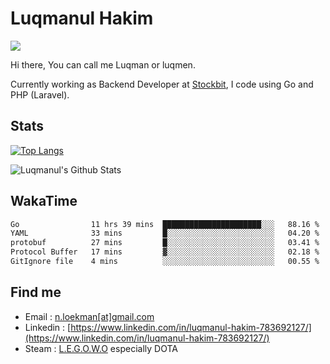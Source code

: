 
# Luqmanul Hakim

![](https://komarev.com/ghpvc/?username=luqman-v1)

Hi there, You can call me Luqman or luqmen.

Currently working as Backend Developer at [Stockbit](https://stockbit.com/), I code using Go and PHP (Laravel).
## Stats

[![Top Langs](https://github-readme-stats.vercel.app/api/top-langs/?username=luqman-v1&layout=compact)](https://github.com/anuraghazra/github-readme-stats)

![Luqmanul's Github Stats](https://github-readme-stats.vercel.app/api?username=luqman-v1&show_icons=true)


## WakaTime 

<!--START_SECTION:waka-->

```txt
Go                11 hrs 39 mins  ██████████████████████░░░   88.16 %
YAML              33 mins         █░░░░░░░░░░░░░░░░░░░░░░░░   04.20 %
protobuf          27 mins         █░░░░░░░░░░░░░░░░░░░░░░░░   03.41 %
Protocol Buffer   17 mins         ▓░░░░░░░░░░░░░░░░░░░░░░░░   02.18 %
GitIgnore file    4 mins          ░░░░░░░░░░░░░░░░░░░░░░░░░   00.55 %
```

<!--END_SECTION:waka-->


## Find me 

- Email : [n.loekman[at]gmail.com](mailto:n.loekman@gmail.com)
- Linkedin : [https://www.linkedin.com/in/luqmanul-hakim-783692127/](https://www.linkedin.com/in/luqmanul-hakim-783692127/)
- Steam : [L.E.G.O.W.O](https://steamcommunity.com/id/fuukmans) especially DOTA


